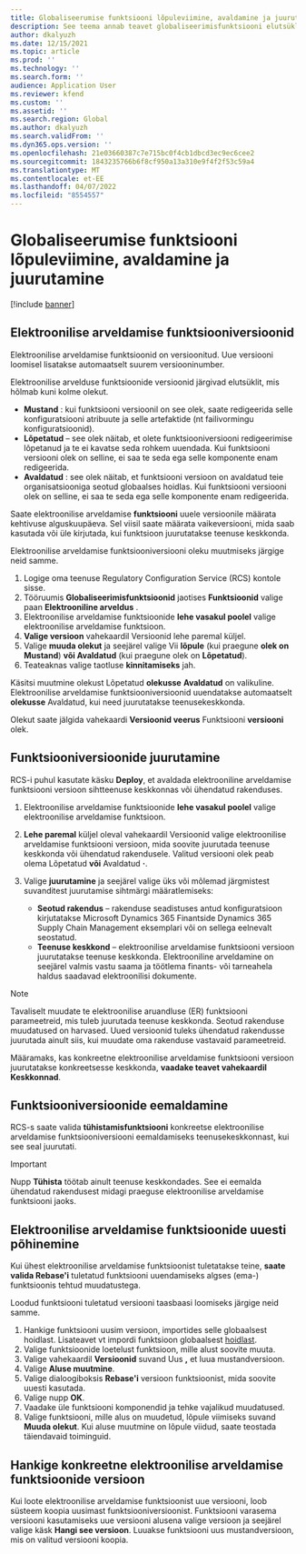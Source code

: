 ```yaml
---
title: Globaliseerumise funktsiooni lõpuleviimine, avaldamine ja juurutamine
description: See teema annab teavet globaliseerimisfunktsiooni elutsükli kohta.
author: dkalyuzh
ms.date: 12/15/2021
ms.topic: article
ms.prod: ''
ms.technology: ''
ms.search.form: ''
audience: Application User
ms.reviewer: kfend
ms.custom: ''
ms.assetid: ''
ms.search.region: Global
ms.author: dkalyuzh
ms.search.validFrom: ''
ms.dyn365.ops.version: ''
ms.openlocfilehash: 21e03660387c7e715bc0f4cb1dbcd3ec9ec6cee2
ms.sourcegitcommit: 1843235766b6f8cf950a13a310e9f4f2f53c59a4
ms.translationtype: MT
ms.contentlocale: et-EE
ms.lasthandoff: 04/07/2022
ms.locfileid: "8554557"
---
```

# <a name="complete-publish-and-deploy-a-globalization-feature"></a>Globaliseerumise funktsiooni lõpuleviimine, avaldamine ja juurutamine

[!include [banner](../includes/banner.md)]

## <a name="electronic-invoicing-feature-versions"></a>Elektroonilise arveldamise funktsiooniversioonid

Elektroonilise arveldamise funktsioonid on versioonitud. Uue versiooni loomisel lisatakse automaatselt suurem versiooninumber.

Elektroonilise arvelduse funktsioonide versioonid järgivad elutsüklit, mis hõlmab kuni kolme olekut.

- **Mustand** : kui funktsiooni versioonil on see olek, saate redigeerida selle konfiguratsiooni atribuute ja selle artefaktide (nt failivormingu konfiguratsioonid).
- **Lõpetatud** – see olek näitab, et olete funktsiooniversiooni redigeerimise lõpetanud ja te ei kavatse seda rohkem uuendada. Kui funktsiooni versiooni olek on selline, ei saa te seda ega selle komponente enam redigeerida.
- **Avaldatud** : see olek näitab, et funktsiooni versioon on avaldatud teie organisatsiooniga seotud globaalses hoidlas. Kui funktsiooni versiooni olek on selline, ei saa te seda ega selle komponente enam redigeerida.

Saate elektroonilise arveldamise **funktsiooni** uuele versioonile määrata kehtivuse alguskuupäeva. Sel viisil saate määrata vaikeversiooni, mida saab kasutada või üle kirjutada, kui funktsioon juurutatakse teenuse keskkonda.

Elektroonilise arveldamise funktsiooniversiooni oleku muutmiseks järgige neid samme.

1. Logige oma teenuse Regulatory Configuration Service (RCS) kontole sisse.
2. Tööruumis **Globaliseerimisfunktsioonid** jaotises **Funktsioonid** valige paan **Elektrooniline arveldus** .
3. Elektroonilise arveldamise funktsioonide **lehe vasakul poolel** valige elektroonilise arveldamise funktsioon.
4. **Valige versioon** vahekaardil Versioonid lehe paremal küljel.
5. Valige **muuda olekut** ja seejärel valige Vii **lõpule** (kui praegune **olek on Mustand**) **või Avaldatud** (kui praegune olek on **Lõpetatud**).
6. Teateaknas valige taotluse **kinnitamiseks** jah.

Käsitsi muutmine olekust Lõpetatud **olekusse** **Avaldatud** on valikuline. Elektroonilise arveldamise funktsiooniversioonid uuendatakse automaatselt **olekusse** Avaldatud, kui need juurutatakse teenusekeskkonda.

Olekut saate jälgida vahekaardi **Versioonid veerus** Funktsiooni **versiooni** olek.

## <a name="deploy-feature-versions"></a>Funktsiooniversioonide juurutamine

RCS-i puhul kasutate käsku **Deploy**, et avaldada elektrooniline arveldamise funktsiooni versioon sihtteenuse keskkonnas või ühendatud rakenduses.

1. Elektroonilise arveldamise funktsioonide **lehe vasakul poolel** valige elektroonilise arveldamise funktsioon.
2. **Lehe paremal** küljel oleval vahekaardil Versioonid valige elektroonilise arveldamise funktsiooni versioon, mida soovite juurutada teenuse keskkonda või ühendatud rakendusele. Valitud versiooni olek peab olema Lõpetatud **või** Avaldatud **·**.
3. Valige **juurutamine** ja seejärel valige üks või mõlemad järgmistest suvanditest juurutamise sihtmärgi määratlemiseks:

    - **Seotud rakendus** – rakenduse seadistuses antud konfiguratsioon kirjutatakse Microsoft Dynamics 365 Finantside Dynamics 365 Supply Chain Management eksemplari või on sellega eelnevalt seostatud.
    - **Teenuse keskkond** – elektroonilise arveldamise funktsiooni versioon juurutatakse teenuse keskkonda. Elektrooniline arveldamine on seejärel valmis vastu saama ja töötlema finants- või tarneahela haldus saadavad elektroonilisi dokumente.

> [!NOTE]
> Tavaliselt muudate te elektroonilise aruandluse (ER) funktsiooni parameetreid, mis tuleb juurutada teenuse keskkonda. Seotud rakenduse muudatused on harvased. Uued versioonid tuleks ühendatud rakendusse juurutada ainult siis, kui muudate oma rakenduse vastavaid parameetreid.

Määramaks, kas konkreetne elektroonilise arveldamise funktsiooni versioon juurutatakse konkreetsesse keskkonda, **vaadake teavet vahekaardil Keskkonnad**.

## <a name="remove-feature-versions"></a>Funktsiooniversioonide eemaldamine

RCS-s saate valida **tühistamisfunktsiooni** konkreetse elektroonilise arveldamise funktsiooniversiooni eemaldamiseks teenusekeskkonnast, kui see seal juurutati.

> [!IMPORTANT]
> Nupp **Tühista** töötab ainult teenuse keskkondades. See ei eemalda ühendatud rakendusest midagi praeguse elektroonilise arveldamise funktsiooni jaoks.

## <a name="rebase-electronic-invoicing-features"></a>Elektroonilise arveldamise funktsioonide uuesti põhinemine

Kui ühest elektroonilise arveldamise funktsioonist tuletatakse teine, **saate valida Rebase'i** tuletatud funktsiooni uuendamiseks algses (ema-) funktsioonis tehtud muudatustega.

Loodud funktsiooni tuletatud versiooni taasbaasi loomiseks järgige neid samme.

1. Hankige funktsiooni uusim versioon, importides selle globaalsest hoidlast. Lisateavet vt impordi funktsioon globaalsest [hoidlast](e-invoicing-import-feature-global-repository.md).
2. Valige funktsioonide loetelust funktsioon, mille alust soovite muuta.
3. Valige vahekaardil **Versioonid** suvand Uus **,** et luua mustandversioon.
4. Valige **Aluse muutmine**.
5. Valige dialoogiboksis **Rebase'i** versioon funktsioonist, mida soovite uuesti kasutada.
6. Valige nupp **OK**.
7. Vaadake üle funktsiooni komponendid ja tehke vajalikud muudatused.
8. Valige funktsiooni, mille alus on muudetud, lõpule viimiseks suvand **Muuda olekut**. Kui aluse muutmine on lõpule viidud, saate teostada täiendavaid toiminguid.

## <a name="get-a-specific-version-of-electronic-invoicing-features"></a>Hankige konkreetne elektroonilise arveldamise funktsioonide versioon

Kui loote elektroonilise arveldamise funktsioonist uue versiooni, loob süsteem koopia uusimast funktsiooniversioonist. Funktsiooni varasema versiooni kasutamiseks uue versiooni alusena valige versioon ja seejärel valige käsk **Hangi see versioon**. Luuakse funktsiooni uus mustandversioon, mis on valitud versiooni koopia.
